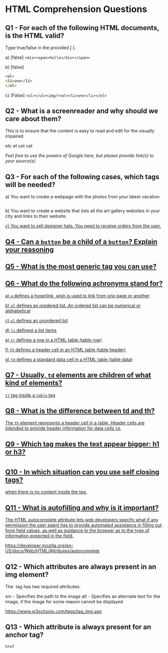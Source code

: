 # HTML Comprehension Questions

## Q1 - For each of the following HTML documents, is the HTML valid?

Type true/false in the provided [ ].

a) [false] `<div><span>hello</div></span>`
 
b) [false]

```html
<ul>
<li>one</li>
</ol>
```

c) [False] `<ul></ul><img/><ol><li>one</li></ol>`

## Q2 - What is a screenreader and why should we care about them?

This is to ensure that the content is easy to read and edit for the visually impaired.

etc et cet cet 




_Feel free to use the powers of Google here, but please provide link(s) to your source(s)_

## Q3 - For each of the following cases, which tags will be needed?

a) You want to create a webpage with the photos from your latest vacation

<img src="">

b) You want to create a website that lists all the art gallery websites in your city and links to their website.

<ol></ol>
<a href ="">

c) You want to sell designer hats. You need to receive orders from the user.

## Q4 - Can a `button` be a child of a `button`? Explain your reasoning



## Q5 - What is the most generic tag you can use?

<div></div>

## Q6 - What do the following achronyms stand for?

a) `a` defines a hyperlink, wish is used to link from one page or another

b) `ol` defines an oredered list. An ordered list can be numerical or alphabetical 

c) `ul` defines an unordered list

d) `li` definest a list items

e) `tr` defines a row in a HTML table (table row)

f) `th` defines a header cell in an HTML table (table header)

g) `td` defines a standard data cell in a HTML table (table data)

## Q7 - Usually, `td` elements are children of what kind of elements?

`tr` tag inside a `table` tag

## Q8 - What is the difference between td and th?

The `th` element represents a header cell in a table. Header cells are intended to provide header information for data cells `td`.

## Q9 - Which tag makes the text appear bigger: h1 or h3?

<h1>

## Q10 - In which situation can you use self closing tags?

when there is no content inside the tag.

## Q11 - What is autofilling and why is it important?

The HTML autocomplete attribute lets web developers specify what if any permission the user agent has to provide automated assistance in filling out form field values, as well as guidance to the browser as to the type of information expected in the field. 

https://developer.mozilla.org/en-US/docs/Web/HTML/Attributes/autocomplete

## Q12 - Which attributes are always present in an img element?

The <img> tag has two required attributes:

src - Specifies the path to the image
alt - Specifies an alternate text for the image, if the image for some reason cannot be displayed

https://www.w3schools.com/tags/tag_img.asp

## Q13 - Which attribute is always present for an anchor tag?

`href`